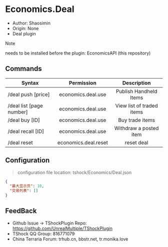 # Economics.Deal

- Author: Shaosimin
- Origin: None
- Deal plugin

> [!NOTE]
>  needs to be installed before the plugin: EconomicsAPI (this repository)


## Commands

| Syntax                   |      Permission      |        Description        |
|--------------------------|:--------------------:|:-------------------------:|
| /deal push [price]       |  economics.deal.use  |  Publish Handheld Items   |
| /deal list [page number] |  economics.deal.use  | View list of traded items |
| /deal buy [ID]           |  economics.deal.use  |      Buy trade items      |
| /deal recall [ID]        |  economics.deal.use  |  Withdraw a posted item   |
| /deal reset              | economics.deal.reset |        reset deal         |

##  Configuration
>  configuration file location: tshock/Economics/Deal.json
```json
{
  "最大显示页": 10,
  "交易列表": []
}
```
## FeedBack
- Github Issue -> TShockPlugin Repo: https://github.com/UnrealMultiple/TShockPlugin
- TShock QQ Group: 816771079
- China Terraria Forum: trhub.cn, bbstr.net, tr.monika.love